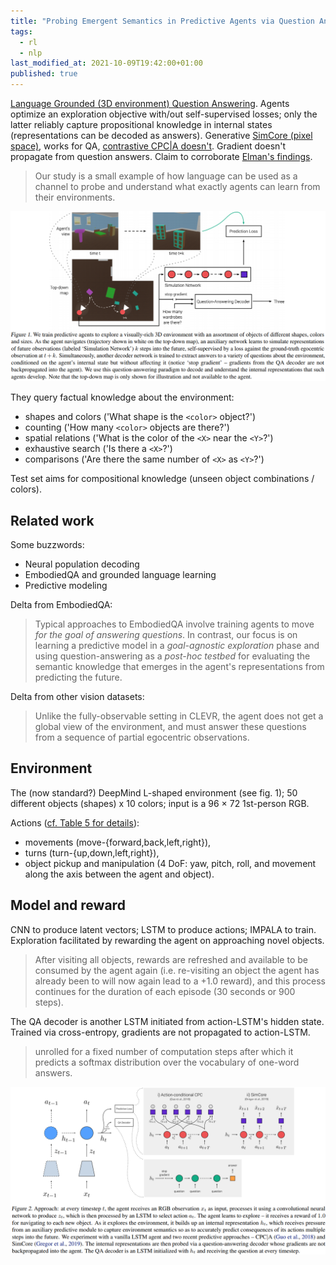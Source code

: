 ```yaml
---
title: "Probing Emergent Semantics in Predictive Agents via Question Answering"
tags:
  - rl
  - nlp
last_modified_at: 2021-10-09T19:42:00+01:00
published: true
---
```



[Language Grounded (3D environment) Question Answering](https://arxiv.org/pdf/2006.01016.pdf).
Agents optimize an exploration objective with/out self-supervised losses; only
the latter reliably capture propositional knowledge in internal states
(representations can be decoded as answers).
Generative [SimCore (pixel space)](https://arxiv.org/pdf/1906.09237.pdf),
works for QA, [contrastive CPC|A doesn't](https://arxiv.org/pdf/1811.06407.pdf).
Gradient doesn't propagate from question answers.
Claim to corroborate [Elman's findings](https://onlinelibrary.wiley.com/doi/pdf/10.1207/s15516709cog1402_1).

> Our study is a small example of how language can be used as a channel to probe
> and understand what exactly agents can learn from their environments.

![TL;DR of the environment](assets/img/2021-10-09-emergent-semantics-fig1.png)

They query factual knowledge about the environment:
* shapes and colors ('What shape is the `<color>` object?')
* counting ('How many `<color>` objects are there?')
* spatial relations ('What is the color of the `<X>` near the `<Y>`?')
* exhaustive search ('Is there a `<X>`?')
* comparisons ('Are there the same number of `<X>` as `<Y>`?')

Test set aims for compositional knowledge (unseen object combinations / colors).


## Related work

Some buzzwords:
* Neural population decoding
* EmbodiedQA and grounded language learning
* Predictive modeling

Delta from EmbodiedQA:
> Typical approaches to EmbodiedQA involve training agents to move *for the goal
> of answering questions*. In contrast, our focus is on learning a predictive
> model in a *goal-agnostic exploration* phase and using question-answering as a
> *post-hoc testbed* for evaluating the semantic knowledge that emerges in the
> agent's representations from predicting the future.

Delta from other vision datasets:
> Unlike the fully-observable setting in CLEVR, the agent does not get a global
> view of the environment, and must answer these questions from a sequence of
> partial egocentric observations.


## Environment

The (now standard?) DeepMind L-shaped environment (see fig. 1);
50 different objects (shapes) x 10 colors;
input is a 96 × 72 1st-person RGB.

Actions ([cf. Table 5 for details](https://arxiv.org/pdf/2006.01016.pdf)):
* movements (move-{forward,back,left,right}),
* turns (turn-{up,down,left,right}),
* object pickup and manipulation (4 DoF: yaw, pitch, roll, and movement
  along the axis between the agent and object).


## Model and reward

CNN to produce latent vectors; LSTM to produce actions; IMPALA to train.
Exploration facilitated by rewarding the agent on approaching novel objects.

> After visiting all objects, rewards are refreshed and available to be consumed
> by the agent again (i.e.  re-visiting an object the agent has already been to
> will now again lead to a +1.0 reward), and this process continues for the
> duration of each episode (30 seconds or 900 steps).

The QA decoder is another LSTM initiated from action-LSTM's hidden state.
Trained via cross-entropy, gradients are not propagated to action-LSTM.

> unrolled for a fixed number of computation steps after which it predicts a
> softmax distribution over the vocabulary of one-word answers.

![TL;DR of the architecture](assets/img/2021-10-09-emergent-semantics-fig2.png)

